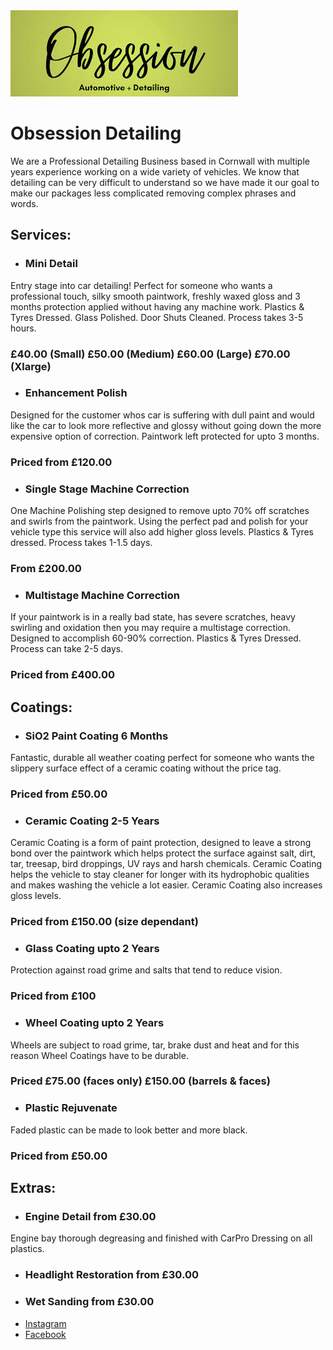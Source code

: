 <img src="https://raw.githubusercontent.com/obsessiondetailing/Obsession-Detailing/gh-pages/download.jpg" alt="Logo">

# Obsession Detailing
We are a Professional Detailing Business based in Cornwall with multiple years experience working on a wide variety of vehicles.
We know that detailing can be very difficult to understand so we have made it our goal to make our packages less complicated removing complex phrases and words.  

## Services:
- ### Mini Detail
Entry stage into car detailing! Perfect for someone who wants a professional touch, silky smooth paintwork, freshly waxed gloss and 3 months protection applied without having any machine work. 
Plastics & Tyres Dressed. 
Glass Polished. 
Door Shuts Cleaned. 
Process takes 3-5 hours.
### £40.00 (Small) £50.00 (Medium) £60.00 (Large) £70.00 (Xlarge)
- ### Enhancement Polish
Designed for the customer whos car is suffering with dull paint and would like the car to look more reflective and glossy without going down the more expensive option of correction. Paintwork left protected for upto 3 months.
### Priced from £120.00
- ### Single Stage Machine Correction
One Machine Polishing step designed to remove upto 70% off scratches and swirls from the paintwork. Using the perfect pad and polish for your vehicle type this service will also add higher gloss levels. 
Plastics & Tyres dressed.
Process takes 1-1.5 days.
### From £200.00
- ### Multistage Machine Correction
If your paintwork is in a really bad state, has severe scratches, heavy swirling and oxidation then you may require a multistage correction. 
Designed to accomplish 60-90% correction. 
Plastics & Tyres Dressed. 
Process can take 2-5 days. 
### Priced from £400.00 

## Coatings:
- ### SiO2 Paint Coating 6 Months
Fantastic, durable all weather coating perfect for someone who wants the slippery surface effect of a ceramic coating without the price tag.  
### Priced from £50.00

- ### Ceramic Coating 2-5 Years
Ceramic Coating is a form of paint protection, designed to leave a strong bond over the paintwork which helps protect the surface against salt, dirt, tar, treesap, bird droppings,
UV rays and harsh chemicals. 
Ceramic Coating helps the vehicle to stay cleaner for longer with its hydrophobic qualities and makes washing the vehicle a lot easier. 
Ceramic Coating also increases gloss levels.
### Priced from £150.00 (size dependant)

- ### Glass Coating upto 2 Years
Protection against road grime and salts that tend to reduce vision. 
### Priced from £100

- ### Wheel Coating upto 2 Years
Wheels are subject to road grime, tar, brake dust and heat and for this reason Wheel Coatings have to be durable. 
### Priced £75.00 (faces only) £150.00 (barrels & faces) 

- ### Plastic Rejuvenate
Faded plastic can be made to look better and more black. 
### Priced from £50.00

## Extras:
- ### Engine Detail from £30.00
Engine bay thorough degreasing and finished with CarPro Dressing on all plastics. 

- ### Headlight Restoration from £30.00

- ### Wet Sanding from £30.00

<ul>
  <li><a href="https://www.instagram.com/obsessiondetailing/">Instagram</a></li>
  <li><a href="https://m.facebook.com/obsessiondetailed/">Facebook</a></li>
</ul>

